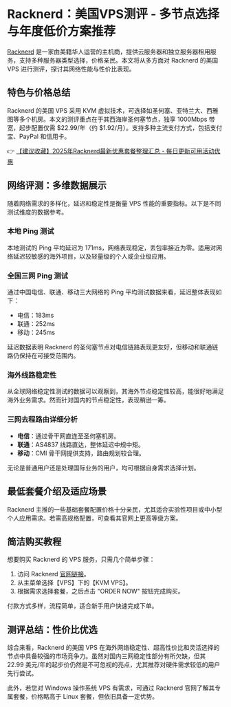 # Racknerd：美国VPS测评 - 多节点选择与年度低价方案推荐

[Racknerd](https://bit.ly/Rack_Nerd) 是一家由美籍华人运营的主机商，提供云服务器和独立服务器租用服务，支持多种服务器类型选择，价格亲民。本文将从多方面对 Racknerd 的美国 VPS 进行测评，探讨其网络性能与性价比表现。

## 特色与价格总结

Racknerd 的美国 VPS 采用 KVM 虚拟技术，可选择如圣何塞、亚特兰大、西雅图等多个机房。本文的测评重点在于其西海岸圣何塞节点，独享 1000Mbps 带宽，起步配置仅需 $22.99/年（约 $1.92/月）。支持多种主流支付方式，包括支付宝、PayPal 和信用卡。

👉 [【建议收藏】2025年Racknerd最新优惠套餐整理汇总 - 每日更新可用活动优惠](https://bit.ly/Rack_Nerd)

## 网络评测：多维数据展示

随着网络需求的多样化，延迟和稳定性是衡量 VPS 性能的重要指标。以下是不同测试维度的数据参考。

### 本地 Ping 测试

本地测试的 Ping 平均延迟为 171ms，网络表现稳定，丢包率接近为零。适用对网络延迟较敏感的海外项目，以及轻量级的个人或企业级应用。

### 全国三网 Ping 测试

通过中国电信、联通、移动三大网络的 Ping 平均测试数据来看，延迟整体表现如下：
- 电信：183ms
- 联通：252ms
- 移动：245ms

延迟数据表明 Racknerd 的圣何塞节点对电信链路表现更友好，但移动和联通链路仍保持在可接受范围内。

### 海外线路稳定性

从全球网络稳定性测试的数据可以观察到，其海外节点稳定性较高，能很好地满足海外业务需求。然而针对国内的节点稳定性，表现稍逊一筹。

### 三网去程路由详细分析

- **电信**：通过骨干网直连至圣何塞机房。
- **联通**：AS4837 线路直达，整体延迟中规中矩。
- **移动**：CMI 骨干网提供支持，路由规划较合理。

无论是普通用户还是处理国际业务的用户，均可根据自身需求选择计划。

## 最低套餐介绍及适应场景

Racknerd 主推的一些基础套餐配置价格十分亲民，尤其适合实验性项目或中小型个人应用需求。若需高规格配置，可查看其官网上更高等级方案。

## 简洁购买教程

想要购买 Racknerd 的 VPS 服务，只需几个简单步骤：

1. 访问 Racknerd [官网链接](https://bit.ly/Rack_Nerd)。
2. 从主菜单选择【VPS】下的【KVM VPS】。
3. 根据需求选择套餐，之后点击 "ORDER NOW" 按钮完成购买。

付款方式多样，流程简单，适合新手用户快速完成下单。

## 测评总结：性价比优选

综合来看，Racknerd 的美国 VPS 在海外网络稳定性、超高性价比和灵活选择的节点中具备较强的市场竞争力。虽然对国内三网稳定性部分有所欠缺，但其 22.99 美元/年的起步价仍然是不可忽视的亮点，尤其推荐对硬件需求较低的用户先行尝试。

此外，若您对 Windows 操作系统 VPS 有需求，可通过 Racknerd 官网了解其专属套餐，价格略高于 Linux 套餐，但依旧具备一定优势。